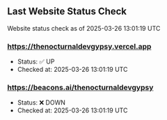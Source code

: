 ## Last Website Status Check

<!-- GitHub Action will update the section below -->
Website status check as of 2025-03-26 13:01:19 UTC

### https://thenocturnaldevgypsy.vercel.app
- Status: ✅ UP
- Checked at: 2025-03-26 13:01:19 UTC

### https://beacons.ai/thenocturnaldevgypsy
- Status: ❌ DOWN
- Checked at: 2025-03-26 13:01:19 UTC


<!-- End of GitHub Action update section -->
